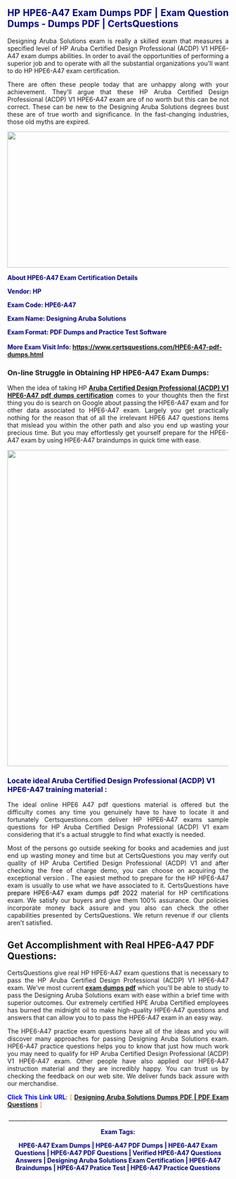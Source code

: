 <h2 style="text-align: justify;"><span style="color: #000080;">HP HPE6-A47 Exam Dumps PDF | Exam Question Dumps - Dumps PDF | CertsQuestions</span></h2>
<p style="text-align: justify;">Designing Aruba Solutions exam is really a skilled exam that measures a specified level of HP Aruba Certified Design Professional (ACDP) V1 HPE6-A47 exam dumps abilities. In order to avail the opportunities of performing a superior job and to operate with all the substantial organizations you'll want to do HP HPE6-A47 exam certification.</p>
<p style="text-align: justify;">There are often these people today that are unhappy along with your achievement. They'll argue that these HP Aruba Certified Design Professional (ACDP) V1 HPE6-A47 exam are of no worth but this can be not correct. These can be new to the Designing Aruba Solutions degrees bust these are of true worth and significance. In the fast-changing industries, those old myths are expired.</p>
<p><img style="display: block; margin-left: auto; margin-right: auto;" src="https://i.imgur.com/eaP4ae9.png" width="840" height="310" /></p>
<p><span style="color: #000080;"><strong>About HPE6-A47 Exam Certification Details</strong></span></p>
<p><span style="color: #000080;"><strong>Vendor: HP<br /></strong></span></p>
<p><span style="color: #000080;"><strong>Exam Code: HPE6-A47</strong></span></p>
<p><span style="color: #000080;"><strong>Exam Name: Designing Aruba Solutions</strong></span></p>
<p><span style="color: #000080;"><strong>Exam Format: PDF Dumps and Practice Test Software<br /><br />More Exam Visit Info: <span style="color: #ff6600;"><a href="https://www.certsquestions.com/HPE6-A47-pdf-dumps.html">https://www.certsquestions.com/HPE6-A47-pdf-dumps.html</a></span></strong></span></p>
<h3>On-line Struggle in Obtaining HP HPE6-A47 Exam Dumps:</h3>
<p style="text-align: justify;">When the idea of taking HP <a href="https://www.certsquestions.com/HPE6-A47-pdf-dumps.html"><strong>Aruba Certified Design Professional (ACDP) V1 HPE6-A47 pdf dumps certification</strong></a> comes to your thoughts then the first thing you do is search on Google about passing the HPE6-A47 exam and for other data associated to HPE6-A47 exam. Largely you get practically nothing for the reason that of all the irrelevant HPE6 A47 questions items that mislead you within the other path and also you end up wasting your precious time. But you may effortlessly get yourself prepare for the HPE6-A47 exam by using HPE6-A47 braindumps in quick time with ease.</p>
<p><a href="https://www.certsquestions.com/HPE6-A47-pdf-dumps.html"><img style="display: block; margin-left: auto; margin-right: auto;" src="https://i.imgur.com/pxhoKQ2.png" width="720" /></a></p>
<h3><span style="color: #000080;">Locate ideal Aruba Certified Design Professional (ACDP) V1 HPE6-A47 training material :</span></h3>
<p style="text-align: justify;">The ideal online HPE6 A47 pdf questions material is offered but the difficulty comes any time you genuinely have to have to locate it and fortunately Certsquestions.com deliver HP HPE6-A47 exams sample questions for HP Aruba Certified Design Professional (ACDP) V1 exam considering that it's a actual struggle to find what exactly is needed.</p>
<p style="text-align: justify;">Most of the persons go outside seeking for books and academies and just end up wasting money and time but at CertsQuestions you may verify out quality of HP Aruba Certified Design Professional (ACDP) V1 and after checking the free of charge demo, you can choose on acquiring the exceptional version . The easiest method to prepare for the HP HPE6-A47 exam is usually to use what we have associated to it. CertsQuestions have <span style="color: #000000;">prepare HPE6-A47 exam dumps pdf 2022</span> material for HP certifications exam. We satisfy our buyers and give them 100% assurance. Our policies incorporate money back assure and you also can check the other capabilities presented by CertsQuestions. We return revenue if our clients aren't satisfied.</p>
<h2>Get Accomplishment with Real HPE6-A47 PDF Questions:</h2>
<p style="text-align: justify;">CertsQuestions give real HP HPE6-A47 exam questions that is necessary to pass the HP Aruba Certified Design Professional (ACDP) V1 HPE6-A47 exam. We've most current<strong>&nbsp;<a href="https://www.certsquestions.com/">exam dumps pdf</a></strong>&nbsp;which you'll be able to study to pass the Designing Aruba Solutions exam with ease within a brief time with superior outcomes. Our extremely certified HPE Aruba Certified employees has burned the midnight oil to make high-quality HPE6-A47 questions and answers that can allow you to to pass the HPE6-A47 exam in an easy way.</p>
<p style="text-align: justify;">The HPE6-A47 practice exam questions have all of the ideas and you will discover many approaches for passing Designing Aruba Solutions exam. HPE6-A47 practice questions helps you to know that just how much work you may need to qualify for HP Aruba Certified Design Professional (ACDP) V1 HPE6-A47 exam. Other people have also applied our HPE6-A47 instruction material and they are incredibly happy. You can trust us by checking the feedback on our web site. We deliver funds back assure with our merchandise.</p>
<p style="text-align: justify;"><span style="color: #0000ff;"><strong>Click This Link URL</strong>:</span> <span style="color: #ff6600;">[ <strong><a href="https://www.certsquestions.com/hpe-aruba-certified-certification.html">Designing Aruba Solutions Dumps PDF | PDF Exam Questions</a></strong> ]</span></p>
<p style="text-align: center;">______________________________________________________________________________</p>
<p style="text-align: center;"><span style="color: #000080;"><strong>Exam Tags:</strong></span></p>
<p style="text-align: center;"><span style="color: #000080;"><strong>HPE6-A47 Exam Dumps | HPE6-A47 PDF Dumps | HPE6-A47 Exam Questions | HPE6-A47 PDF Questions | Verified HPE6-A47 Questions Answers | Designing Aruba Solutions Exam Certification | HPE6-A47 Braindumps | HPE6-A47 Pratice Test | HPE6-A47 Practice Questions</strong></span></p>
